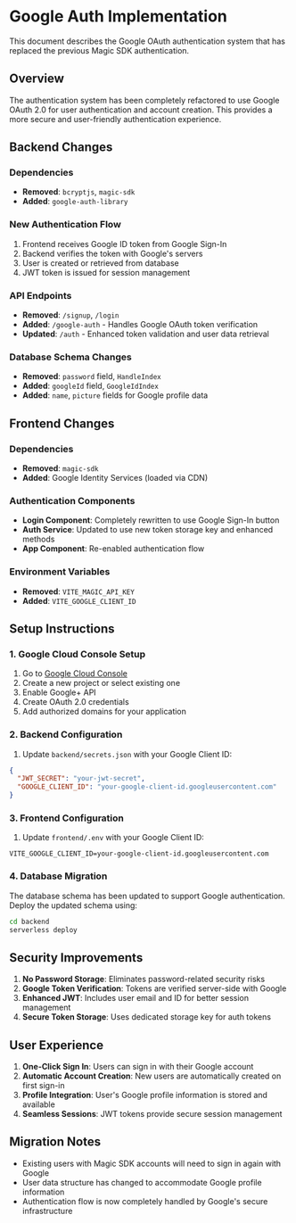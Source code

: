 # Google Auth Implementation

This document describes the Google OAuth authentication system that has replaced the previous Magic SDK authentication.

## Overview

The authentication system has been completely refactored to use Google OAuth 2.0 for user authentication and account creation. This provides a more secure and user-friendly authentication experience.

## Backend Changes

### Dependencies
- **Removed**: `bcryptjs`, `magic-sdk`
- **Added**: `google-auth-library`

### New Authentication Flow
1. Frontend receives Google ID token from Google Sign-In
2. Backend verifies the token with Google's servers
3. User is created or retrieved from database
4. JWT token is issued for session management

### API Endpoints
- **Removed**: `/signup`, `/login`
- **Added**: `/google-auth` - Handles Google OAuth token verification
- **Updated**: `/auth` - Enhanced token validation and user data retrieval

### Database Schema Changes
- **Removed**: `password` field, `HandleIndex`
- **Added**: `googleId` field, `GoogleIdIndex`
- **Added**: `name`, `picture` fields for Google profile data

## Frontend Changes

### Dependencies
- **Removed**: `magic-sdk`
- **Added**: Google Identity Services (loaded via CDN)

### Authentication Components
- **Login Component**: Completely rewritten to use Google Sign-In button
- **Auth Service**: Updated to use new token storage key and enhanced methods
- **App Component**: Re-enabled authentication flow

### Environment Variables
- **Removed**: `VITE_MAGIC_API_KEY`
- **Added**: `VITE_GOOGLE_CLIENT_ID`

## Setup Instructions

### 1. Google Cloud Console Setup
1. Go to [Google Cloud Console](https://console.cloud.google.com/)
2. Create a new project or select existing one
3. Enable Google+ API
4. Create OAuth 2.0 credentials
5. Add authorized domains for your application

### 2. Backend Configuration
1. Update `backend/secrets.json` with your Google Client ID:
```json
{
  "JWT_SECRET": "your-jwt-secret",
  "GOOGLE_CLIENT_ID": "your-google-client-id.googleusercontent.com"
}
```

### 3. Frontend Configuration
1. Update `frontend/.env` with your Google Client ID:
```
VITE_GOOGLE_CLIENT_ID=your-google-client-id.googleusercontent.com
```

### 4. Database Migration
The database schema has been updated to support Google authentication. Deploy the updated schema using:
```bash
cd backend
serverless deploy
```

## Security Improvements

1. **No Password Storage**: Eliminates password-related security risks
2. **Google Token Verification**: Tokens are verified server-side with Google
3. **Enhanced JWT**: Includes user email and ID for better session management
4. **Secure Token Storage**: Uses dedicated storage key for auth tokens

## User Experience

1. **One-Click Sign In**: Users can sign in with their Google account
2. **Automatic Account Creation**: New users are automatically created on first sign-in
3. **Profile Integration**: User's Google profile information is stored and available
4. **Seamless Sessions**: JWT tokens provide secure session management

## Migration Notes

- Existing users with Magic SDK accounts will need to sign in again with Google
- User data structure has changed to accommodate Google profile information
- Authentication flow is now completely handled by Google's secure infrastructure
